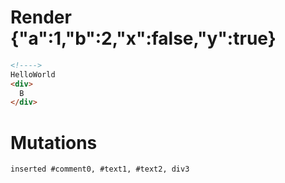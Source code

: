 # Render {"a":1,"b":2,"x":false,"y":true}
```html
<!---->
HelloWorld
<div>
  B
</div>
```

# Mutations
```
inserted #comment0, #text1, #text2, div3
```